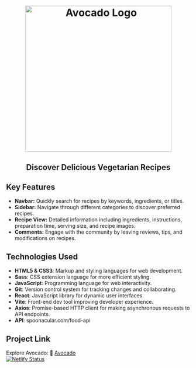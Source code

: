 <h1 align="center">
  <br>
  <img src="https://vegavocado.netlify.app/logo.png" alt="Avocado Logo" width="400">
  <br>
</h1>

<h2 align="center">Discover Delicious Vegetarian Recipes</h2>

## Key Features
- **Navbar:** Quickly search for recipes by keywords, ingredients, or titles.
- **Sidebar:** Navigate through different categories to discover preferred recipes.
- **Recipe View:** Detailed information including ingredients, instructions, preparation time, serving size, and recipe images.
- **Comments:** Engage with the community by leaving reviews, tips, and modifications on recipes.

## Technologies Used
- **HTML5 & CSS3**: Markup and styling languages for web development.
- **Sass**: CSS extension language for more efficient styling.
- **JavaScript**: Programming language for web interactivity.
- **Git**: Version control system for tracking changes and collaborating.
- **React**: JavaScript library for dynamic user interfaces.
- **Vite**: Front-end dev tool improving developer experience.
- **Axios**: Promise-based HTTP client for making asynchronous requests to API endpoints.
- **API**: spoonacular.com/food-api

## Project Link
Explore Avocado: :link: [Avocado](https://vegavocado.netlify.app/)
<br>
[![Netlify Status](https://api.netlify.com/api/v1/badges/6346b06e-2ee8-465d-95fc-83ef491f9403/deploy-status)](https://app.netlify.com/sites/vegavocado/deploys)
